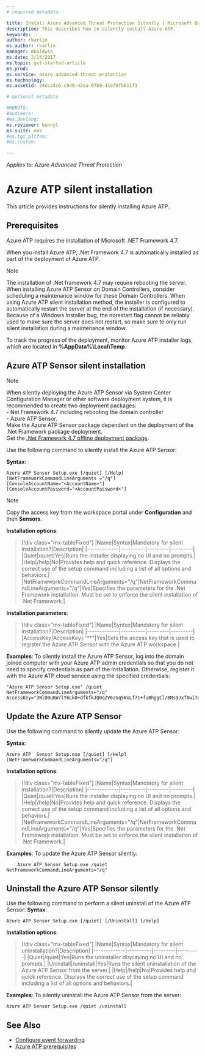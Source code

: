 ```yaml
---
# required metadata

title: Install Azure Advanced Threat Protection Silently | Microsoft Docs
description: This describes how to silently install Azure ATP.
keywords:
author: rkarlin
ms.author: rkarlin
manager: mbaldwin
ms.date: 2/14/2017
ms.topic: get-started-article
ms.prod:
ms.service: azure-advanced-threat-protection
ms.technology:
ms.assetid: 24eca4c6-c949-42ea-97b9-41ef0fb611f1

# optional metadata

#ROBOTS:
#audience:
#ms.devlang:
ms.reviewer: bennyl
ms.suite: ems
#ms.tgt_pltfrm:
#ms.custom:

---
```


*Applies to: Azure Advanced Threat Protection*


# Azure ATP silent installation
This article provides instructions for silently installing Azure ATP.

## Prerequisites

Azure ATP  requires the installation of Microsoft .NET Framework 4.7. 

When you install Azure ATP, .Net Framework 4.7 is automatically installed as part of the deployment of Azure ATP.

> [!Note] 
> The installation of .Net framework 4.7 may require rebooting the server. When installing Azure ATP Sensor on Domain Controllers, consider scheduling a maintenance window for these Domain Controllers.
When using Azure ATP silent installation method, the installer is configured to automatically restart the server at the end of the installation (if necessary). Because of a Windows Installer bug, the norestart flag cannot be reliably used to make sure the server does not restart, so make sure to only run silent installation during a maintenance window.

To track the progress of the deployment, monitor Azure ATP installer logs, which are located in **%AppData%\Local\Temp**.



## Azure ATP Sensor silent installation

> [!NOTE]
> When silently deploying the Azure ATP Sensor via System Center Configuration Manager or other software deployment system, it is recommended to create two deployment packages:</br>- Net Framework 4.7 including rebooting the domain controller</br>- Azure ATP Sensor. </br>Make the Azure ATP Sensor package dependent on the deployment of the .Net Framework package deployment. </br>Get the [.Net Framework 4.7 offline deployment package](https://www.microsoft.com/download/details.aspx?id=49982). 


Use the following command to silently install the Azure ATP Sensor:

**Syntax**:

    Azure ATP Sensor Setup.exe [/quiet] [/Help] [NetFrameworkCommandLineArguments ="/q"] 
    [ConsoleAccountName="<AccountName>"] 
    [ConsoleAccountPassword="<AccountPassword>"]

> [!NOTE]
> Copy the access key from the workspace portal under **Configuration** and then **Sensors**.


**Installation options**:

> [!div class="mx-tableFixed"]
|Name|Syntax|Mandatory for silent installation?|Description|
|-------------|----------|---------|---------|
|Quiet|/quiet|Yes|Runs the installer displaying no UI and no prompts.|
|Help|/help|No|Provides help and quick reference. Displays the correct use of the setup command including a list of all options and behaviors.|
|NetFrameworkCommandLineArguments="/q"|NetFrameworkCommandLineArguments="/q"|Yes|Specifies the parameters for the .Net Framework installation. Must be set to enforce the silent installation of .Net Framework.|

**Installation parameters**:

> [!div class="mx-tableFixed"]
|Name|Syntax|Mandatory for silent installation?|Description|
|-------------|----------|---------|---------|
|AccessKey|AccessKey="**"|Yes|Sets the access key that is used to register the Azure ATP Sensor with the Azure ATP workspace.|

**Examples**:
To silently install the Azure ATP Sensor, log into the domain joined computer with your Azure ATP admin credentials so that you do not need to specify credentials as part of the installation. Otherwise, register it with the Azure ATP cloud service using the specified credentials:

    "Azure ATP Sensor Setup.exe" /quiet NetFrameworkCommandLineArguments="/q" 
    AccessKey="3WlO0uKW7lY6Lk0+dfkfkJQ0qZV6aSq5WxLf71+fuBhggCl/BMs9JxfAwi7oy9vYGviazUS1EPpzte7z8s4grw==" 
    

## Update the Azure ATP Sensor

Use the following command to silently update the Azure ATP Sensor:

**Syntax**:

    Azure ATP  Sensor Setup.exe [/quiet] [/Help] [NetFrameworkCommandLineArguments="/q"]


**Installation options**:

> [!div class="mx-tableFixed"]
|Name|Syntax|Mandatory for silent installation?|Description|
|-------------|----------|---------|---------|
|Quiet|/quiet|Yes|Runs the installer displaying no UI and no prompts.|
|Help|/help|No|Provides help and quick reference. Displays the correct use of the setup command including a list of all options and behaviors.|
|NetFrameworkCommandLineArguments="/q"|NetFrameworkCommandLineArguments="/q"|Yes|Specifies the parameters for the .Net Framework installation. Must be set to enforce the silent installation of .Net Framework.|


**Examples**:
To update the Azure ATP Sensor silently:

    	Azure ATP Sensor Setup.exe /quiet NetFrameworkCommandLineArguments="/q"

## Uninstall the Azure ATP Sensor silently

Use the following command to perform a silent uninstall of the Azure ATP Sensor:
**Syntax**:

    Azure ATP Sensor Setup.exe [/quiet] [/Uninstall] [/Help]
    
**Installation options**:

> [!div class="mx-tableFixed"]
|Name|Syntax|Mandatory for silent uninstallation?|Description|
|-------------|----------|---------|---------|
|Quiet|/quiet|Yes|Runs the uninstaller displaying no UI and no prompts.|
|Uninstall|/uninstall|Yes|Runs the silent uninstallation of the Azure ATP Sensor from the server.|
|Help|/help|No|Provides help and quick reference. Displays the correct use of the setup command including a list of all options and behaviors.|

**Examples**:
To silently uninstall the Azure ATP Sensor from the server:


    Azure ATP Sensor Setup.exe /quiet /uninstall
    



## See Also

- [Configure event forwarding](configure-event-forwarding.md)
- [Azure ATP prerequisites](atp-prerequisites.md)